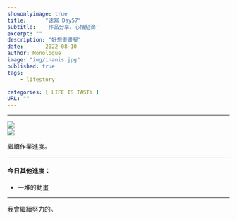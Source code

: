```yaml
---
showonlyimage: true
title:      "速寫 Day57"
subtitle:   '作品分享、心情點滴'
excerpt: ""
description: "好想畫畫喔"
date:       2022-08-10
author: Monologue    
image: "img/inanis.jpg"
published: true 
tags:
    - lifestory

categories: [ LIFE IS TASTY ]
URL: ""
---
```

***


  
![](/blog/sketch/d57-1.jpg)  
![](/blog/sketch/d57-2.jpg)  

    
繼續作業進度。  
  
  
***
#### 今日其他進度：  
* 一堆的動畫
  
***

我會繼續努力的。
<!--more-->
